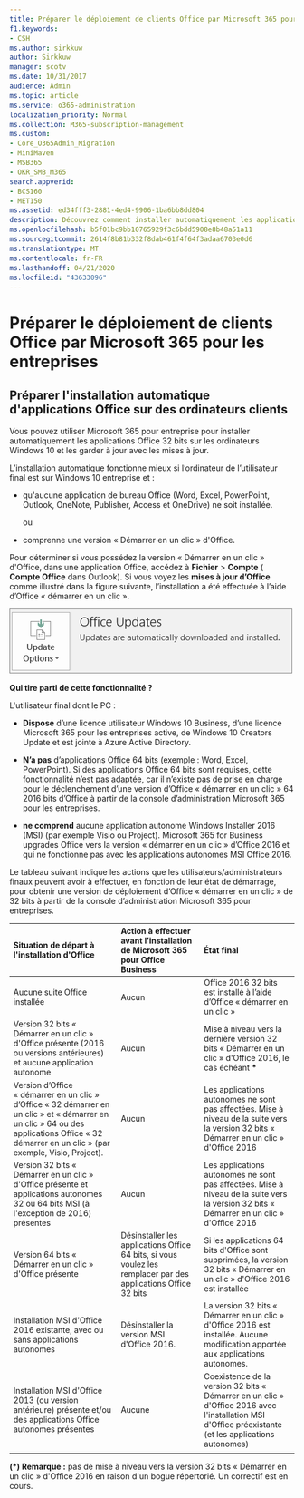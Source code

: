 ```yaml
---
title: Préparer le déploiement de clients Office par Microsoft 365 pour les entreprises
f1.keywords:
- CSH
ms.author: sirkkuw
author: Sirkkuw
manager: scotv
ms.date: 10/31/2017
audience: Admin
ms.topic: article
ms.service: o365-administration
localization_priority: Normal
ms.collection: M365-subscription-management
ms.custom:
- Core_O365Admin_Migration
- MiniMaven
- MSB365
- OKR_SMB_M365
search.appverid:
- BCS160
- MET150
ms.assetid: ed34fff3-2881-4ed4-9906-1ba6bb8dd804
description: Découvrez comment installer automatiquement les applications Office 32 bits sur les ordinateurs Windows 10 et les maintenir à jour.
ms.openlocfilehash: b5f01bc9bb10765929f3c6bdd5908e8b48a51a11
ms.sourcegitcommit: 2614f8b81b332f8dab461f4f64f3adaa6703e0d6
ms.translationtype: MT
ms.contentlocale: fr-FR
ms.lasthandoff: 04/21/2020
ms.locfileid: "43633096"
---
```

# <a name="prepare-for-office-client-deployment-by-microsoft-365-for-business"></a>Préparer le déploiement de clients Office par Microsoft 365 pour les entreprises

## <a name="prepare-to-automatically-install-office-apps-to-client-computers"></a>Préparer l'installation automatique d'applications Office sur des ordinateurs clients

Vous pouvez utiliser Microsoft 365 pour entreprise pour installer automatiquement les applications Office 32 bits sur les ordinateurs Windows 10 et les garder à jour avec les mises à jour.
  
L’installation automatique fonctionne mieux si l’ordinateur de l’utilisateur final est sur Windows 10 entreprise et :
  
- qu'aucune application de bureau Office (Word, Excel, PowerPoint, Outlook, OneNote, Publisher, Access et OneDrive) ne soit installée.
    
    ou
    
- comprenne une version « Démarrer en un clic » d'Office.
    
Pour déterminer si vous possédez la version « Démarrer en un clic » d'Office, dans une application Office, accédez à **Fichier** \> **Compte** ( **Compte Office** dans Outlook). Si vous voyez les **mises à jour d’Office** comme illustré dans la figure suivante, l’installation a été effectuée à l’aide d’Office « démarrer en un clic ». 
  
![Screenshot of Office updates in Office app Account](../media/e3439380-fa43-4ed6-ae5d-64851c297df5.png)
  
 **Qui tire parti de cette fonctionnalité ?**
  
L'utilisateur final dont le PC :
  
- **Dispose** d’une licence utilisateur Windows 10 Business, d’une licence Microsoft 365 pour les entreprises active, de Windows 10 Creators Update et est jointe à Azure Active Directory. 
    
- **N’a pas** d’applications Office 64 bits (exemple : Word, Excel, PowerPoint). Si des applications Office 64 bits sont requises, cette fonctionnalité n’est pas adaptée, car il n’existe pas de prise en charge pour le déclenchement d’une version d’Office « démarrer en un clic » 64 2016 bits d’Office à partir de la console d’administration Microsoft 365 pour les entreprises. 
    
- **ne comprend** aucune application autonome Windows Installer 2016 (MSI) (par exemple Visio ou Project). Microsoft 365 for Business upgrades Office vers la version « démarrer en un clic » d’Office 2016 et qui ne fonctionne pas avec les applications autonomes MSI Office 2016. 
    
Le tableau suivant indique les actions que les utilisateurs/administrateurs finaux peuvent avoir à effectuer, en fonction de leur état de démarrage, pour obtenir une version de déploiement d’Office « démarrer en un clic » de 32 bits à partir de la console d’administration Microsoft 365 pour entreprises.
  
|**Situation de départ à l'installation d'Office**|**Action à effectuer avant l’installation de Microsoft 365 pour Office Business**|**État final**|
|:-----|:-----|:-----|
|Aucune suite Office installée  <br/> |Aucun  <br/> |Office 2016 32 bits est installé à l’aide d’Office « démarrer en un clic »  <br/> |
|Version 32 bits « Démarrer en un clic » d'Office présente (2016 ou versions antérieures) et aucune application autonome  <br/> |Aucun  <br/> |Mise à niveau vers la dernière version 32 bits « Démarrer en un clic » d'Office 2016, le cas échéant **\*** <br/> |
|Version d’Office « démarrer en un clic » d’Office « 32 démarrer en un clic » et « démarrer en un clic » 64 ou des applications Office « 32 démarrer en un clic » (par exemple, Visio, Project).  <br/> |Aucun  <br/> |Les applications autonomes ne sont pas affectées. Mise à niveau de la suite vers la version 32 bits « Démarrer en un clic » d'Office 2016  <br/> |
|Version 32 bits « Démarrer en un clic » d'Office présente et applications autonomes 32 ou 64 bits MSI (à l'exception de 2016) présentes  <br/> |Aucun  <br/> |Les applications autonomes ne sont pas affectées. Mise à niveau de la suite vers la version 32 bits « Démarrer en un clic » d'Office 2016  <br/> ||||
|Version 64 bits « Démarrer en un clic » d'Office présente  <br/> |Désinstaller les applications Office 64 bits, si vous voulez les remplacer par des applications Office 32 bits  <br/> |Si les applications 64 bits d'Office sont supprimées, la version 32 bits « Démarrer en un clic » d'Office 2016 est installée  <br/> |
|Installation MSI d'Office 2016 existante, avec ou sans applications autonomes  <br/> |Désinstaller la version MSI d'Office 2016.  <br/> |La version 32 bits « Démarrer en un clic » d'Office 2016 est installée. Aucune modification apportée aux applications autonomes.  <br/> |
|Installation MSI d'Office 2013 (ou version antérieure) présente et/ou des applications Office autonomes présentes  <br/> |Aucune  <br/> |Coexistence de la version 32 bits « Démarrer en un clic » d'Office 2016 avec l'installation MSI d'Office préexistante (et les applications autonomes)  <br/> |
||||
   
 **(\*) Remarque :** pas de mise à niveau vers la version 32 bits « Démarrer en un clic » d'Office 2016 en raison d'un bogue répertorié. Un correctif est en cours. 
  
